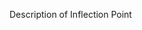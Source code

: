 Description of Inflection Point

<div data-tf-widget="tGNp62aO" data-tf-opacity="0" data-tf-iframe-props="title=Inflection Point Signup" style="width:100%;height:400px;"></div><script src="//embed.typeform.com/next/embed.js"></script>